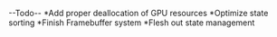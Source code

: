 --Todo--
*Add proper deallocation of GPU resources
*Optimize state sorting
*Finish Framebuffer system
*Flesh out state management
